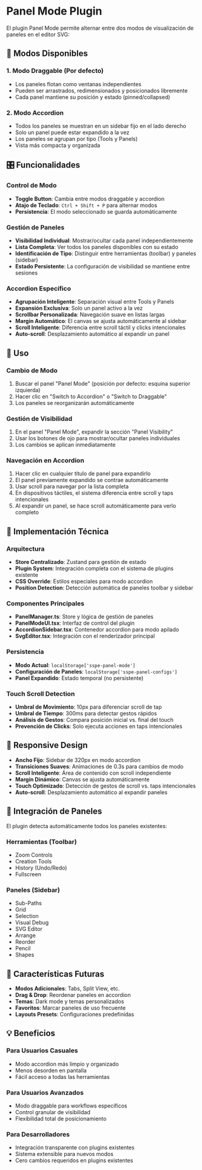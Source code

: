 # Panel Mode Plugin

El plugin Panel Mode permite alternar entre dos modos de visualización de paneles en el editor SVG:

## 🎯 Modos Disponibles

### 1. **Modo Draggable (Por defecto)**
- Los paneles flotan como ventanas independientes
- Pueden ser arrastrados, redimensionados y posicionados libremente
- Cada panel mantiene su posición y estado (pinned/collapsed)

### 2. **Modo Accordion**
- Todos los paneles se muestran en un sidebar fijo en el lado derecho
- Solo un panel puede estar expandido a la vez
- Los paneles se agrupan por tipo (Tools y Panels)
- Vista más compacta y organizada

## 🎛️ Funcionalidades

### **Control de Modo**
- **Toggle Button**: Cambia entre modos draggable y accordion
- **Atajo de Teclado**: `Ctrl + Shift + P` para alternar modos
- **Persistencia**: El modo seleccionado se guarda automáticamente

### **Gestión de Paneles**
- **Visibilidad Individual**: Mostrar/ocultar cada panel independientemente
- **Lista Completa**: Ver todos los paneles disponibles con su estado
- **Identificación de Tipo**: Distinguir entre herramientas (toolbar) y paneles (sidebar)
- **Estado Persistente**: La configuración de visibilidad se mantiene entre sesiones

### **Accordion Específico**
- **Agrupación Inteligente**: Separación visual entre Tools y Panels
- **Expansión Exclusiva**: Solo un panel activo a la vez
- **Scrollbar Personalizada**: Navegación suave en listas largas
- **Margin Automático**: El canvas se ajusta automáticamente al sidebar
- **Scroll Inteligente**: Diferencia entre scroll táctil y clicks intencionales
- **Auto-scroll**: Desplazamiento automático al expandir un panel

## 🚀 Uso

### **Cambio de Modo**
1. Buscar el panel "Panel Mode" (posición por defecto: esquina superior izquierda)
2. Hacer clic en "Switch to Accordion" o "Switch to Draggable"
3. Los paneles se reorganizarán automáticamente

### **Gestión de Visibilidad**
1. En el panel "Panel Mode", expandir la sección "Panel Visibility"
2. Usar los botones de ojo para mostrar/ocultar paneles individuales
3. Los cambios se aplican inmediatamente

### **Navegación en Accordion**
1. Hacer clic en cualquier título de panel para expandirlo
2. El panel previamente expandido se contrae automáticamente
3. Usar scroll para navegar por la lista completa
4. En dispositivos táctiles, el sistema diferencia entre scroll y taps intencionales
5. Al expandir un panel, se hace scroll automáticamente para verlo completo

## 🔧 Implementación Técnica

### **Arquitectura**
- **Store Centralizado**: Zustand para gestión de estado
- **Plugin System**: Integración completa con el sistema de plugins existente
- **CSS Override**: Estilos especiales para modo accordion
- **Position Detection**: Detección automática de paneles toolbar y sidebar

### **Componentes Principales**
- **PanelManager.ts**: Store y lógica de gestión de paneles
- **PanelModeUI.tsx**: Interfaz de control del plugin
- **AccordionSidebar.tsx**: Contenedor accordion para modo apilado
- **SvgEditor.tsx**: Integración con el renderizador principal

### **Persistencia**
- **Modo Actual**: `localStorage['sspe-panel-mode']`
- **Configuración de Paneles**: `localStorage['sspe-panel-configs']`
- **Panel Expandido**: Estado temporal (no persistente)

### **Touch Scroll Detection**
- **Umbral de Movimiento**: 10px para diferenciar scroll de tap
- **Umbral de Tiempo**: 300ms para detectar gestos rápidos
- **Análisis de Gestos**: Compara posición inicial vs. final del touch
- **Prevención de Clicks**: Solo ejecuta acciones en taps intencionales

## 📱 Responsive Design

- **Ancho Fijo**: Sidebar de 320px en modo accordion
- **Transiciones Suaves**: Animaciones de 0.3s para cambios de modo
- **Scroll Inteligente**: Área de contenido con scroll independiente
- **Margin Dinámico**: Canvas se ajusta automáticamente
- **Touch Optimizado**: Detección de gestos de scroll vs. taps intencionales
- **Auto-scroll**: Desplazamiento automático al expandir paneles

## 🎨 Integración de Paneles

El plugin detecta automáticamente todos los paneles existentes:

### **Herramientas (Toolbar)**
- Zoom Controls
- Creation Tools  
- History (Undo/Redo)
- Fullscreen

### **Paneles (Sidebar)**
- Sub-Paths
- Grid
- Selection
- Visual Debug
- SVG Editor
- Arrange
- Reorder
- Pencil
- Shapes

## 🔮 Características Futuras

- **Modos Adicionales**: Tabs, Split View, etc.
- **Drag & Drop**: Reordenar paneles en accordion
- **Temas**: Dark mode y temas personalizados
- **Favoritos**: Marcar paneles de uso frecuente
- **Layouts Presets**: Configuraciones predefinidas

## 💡 Beneficios

### **Para Usuarios Casuales**
- Modo accordion más limpio y organizado
- Menos desorden en pantalla
- Fácil acceso a todas las herramientas

### **Para Usuarios Avanzados**
- Modo draggable para workflows específicos
- Control granular de visibilidad
- Flexibilidad total de posicionamiento

### **Para Desarrolladores**
- Integración transparente con plugins existentes
- Sistema extensible para nuevos modos
- Cero cambios requeridos en plugins existentes

